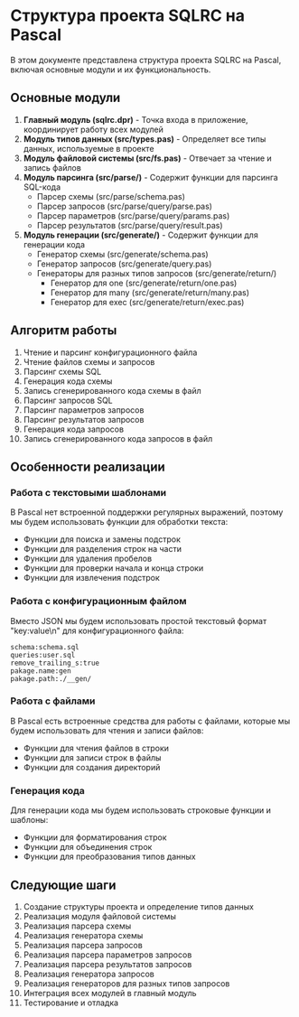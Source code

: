 # Структура проекта SQLRC на Pascal

В этом документе представлена структура проекта SQLRC на Pascal, включая основные модули и их функциональность.

## Основные модули

1. **Главный модуль (sqlrc.dpr)** - Точка входа в приложение, координирует работу всех модулей
2. **Модуль типов данных (src/types.pas)** - Определяет все типы данных, используемые в проекте
3. **Модуль файловой системы (src/fs.pas)** - Отвечает за чтение и запись файлов
4. **Модуль парсинга (src/parse/)** - Содержит функции для парсинга SQL-кода
   - Парсер схемы (src/parse/schema.pas)
   - Парсер запросов (src/parse/query/parse.pas)
   - Парсер параметров (src/parse/query/params.pas)
   - Парсер результатов (src/parse/query/result.pas)
5. **Модуль генерации (src/generate/)** - Содержит функции для генерации кода
   - Генератор схемы (src/generate/schema.pas)
   - Генератор запросов (src/generate/query.pas)
   - Генераторы для разных типов запросов (src/generate/return/)
     - Генератор для one (src/generate/return/one.pas)
     - Генератор для many (src/generate/return/many.pas)
     - Генератор для exec (src/generate/return/exec.pas)

## Алгоритм работы

1. Чтение и парсинг конфигурационного файла
2. Чтение файлов схемы и запросов
3. Парсинг схемы SQL
4. Генерация кода схемы
5. Запись сгенерированного кода схемы в файл
6. Парсинг запросов SQL
7. Парсинг параметров запросов
8. Парсинг результатов запросов
9. Генерация кода запросов
10. Запись сгенерированного кода запросов в файл

## Особенности реализации

### Работа с текстовыми шаблонами

В Pascal нет встроенной поддержки регулярных выражений, поэтому мы будем использовать функции для обработки текста:

- Функции для поиска и замены подстрок
- Функции для разделения строк на части
- Функции для удаления пробелов
- Функции для проверки начала и конца строки
- Функции для извлечения подстрок

### Работа с конфигурационным файлом

Вместо JSON мы будем использовать простой текстовый формат "key:value\n" для конфигурационного файла:

```
schema:schema.sql
queries:user.sql
remove_trailing_s:true
pakage.name:gen
pakage.path:./__gen/
```

### Работа с файлами

В Pascal есть встроенные средства для работы с файлами, которые мы будем использовать для чтения и записи файлов:

- Функции для чтения файлов в строки
- Функции для записи строк в файлы
- Функции для создания директорий

### Генерация кода

Для генерации кода мы будем использовать строковые функции и шаблоны:

- Функции для форматирования строк
- Функции для объединения строк
- Функции для преобразования типов данных

## Следующие шаги

1. Создание структуры проекта и определение типов данных
2. Реализация модуля файловой системы
3. Реализация парсера схемы
4. Реализация генератора схемы
5. Реализация парсера запросов
6. Реализация парсера параметров запросов
7. Реализация парсера результатов запросов
8. Реализация генератора запросов
9. Реализация генераторов для разных типов запросов
10. Интеграция всех модулей в главный модуль
11. Тестирование и отладка
